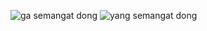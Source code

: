 ![ga semangat dong](https://github.com/user-attachments/assets/aa3998f5-9dc2-4dd6-bd96-4b7bcbad21a0)
![yang semangat dong](https://github.com/user-attachments/assets/77568533-e04a-4fd3-8923-29a5dee4236d)
